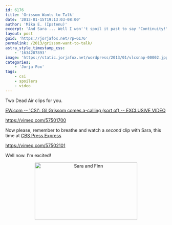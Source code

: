 ```yaml
---
id: 6176
title: 'Grissom Wants to Talk'
date: '2013-01-15T19:13:03-08:00'
author: 'Mika E. (Ipstenu)'
excerpt: 'And Sara ... Well I won''t spoil it past to say "Continuity!" Two CSI clips for you!'
layout: post
guid: 'https://jorjafox.net/?p=6176'
permalink: /2013/grissom-want-to-talk/
astra_style_timestamp_css:
    - '1634287893'
image: 'https://static.jorjafox.net/wordpress/2013/01/vlcsnap-00002.jpg'
categories:
    - 'Jorja Fox'
tags:
    - csi
    - spoilers
    - video
---
```


Two Dead Air clips for you.

<a href="http://insidetv.ew.com/2013/01/15/csi-gil-grissom-comes-a-calling-sort-of-exclusive-video/">EW.com -- 'CSI': Gil Grissom comes a-calling (sort of) -- EXCLUSIVE VIDEO</a>

https://vimeo.com/57501700

Now please, remember to breathe and watch a <em>second</em> clip with Sara, this time at <a href="http://cbspressexpress.com/cbs-entertainment/video?watch=2ydi9mrs7d">CBS Press Express</a>

https://vimeo.com/57502101

Well now. I'm excited!
<p style="text-align: center;"><a href="//static.jorjafox.net/wordpress/2013/01/vlcsnap-00001.jpg"><img class="size-full wp-image-6177 aligncenter" alt="Sara and Finn" src="//static.jorjafox.net/wordpress/2013/01/vlcsnap-00001.jpg" width="320" height="180" /></a>

